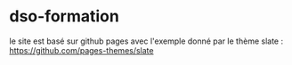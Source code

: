 # dso-formation

le site est basé sur github pages avec l'exemple donné par le thème slate : https://github.com/pages-themes/slate
